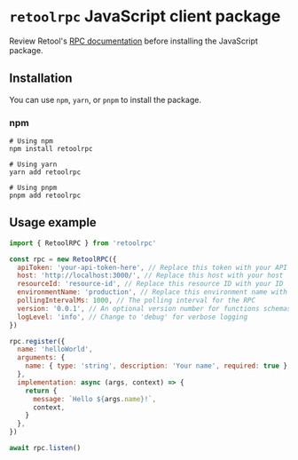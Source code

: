 # `retoolrpc` JavaScript client package

Review Retool's [RPC documentation](https://docs.retool.com/docs/retool-rpc) before installing the JavaScript package.

## Installation

You can use `npm`, `yarn`, or `pnpm` to install the package.

### npm

```
# Using npm
npm install retoolrpc

# Using yarn
yarn add retoolrpc

# Using pnpm
pnpm add retoolrpc
```

## Usage example

```javascript
import { RetoolRPC } from 'retoolrpc'

const rpc = new RetoolRPC({
  apiToken: 'your-api-token-here', // Replace this token with your API token
  host: 'http://localhost:3000/', // Replace this host with your host
  resourceId: 'resource-id', // Replace this resource ID with your ID
  environmentName: 'production', // Replace this environment name with your name (defaults to production)
  pollingIntervalMs: 1000, // The polling interval for the RPC
  version: '0.0.1', // An optional version number for functions schemas
  logLevel: 'info', // Change to 'debug' for verbose logging
})

rpc.register({
  name: 'helloWorld',
  arguments: {
    name: { type: 'string', description: 'Your name', required: true },
  },
  implementation: async (args, context) => {
    return {
      message: `Hello ${args.name}!`,
      context,
    }
  },
})

await rpc.listen()
```

